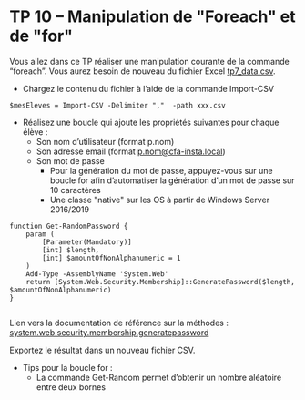# TP 10 – Manipulation de "Foreach" et de "for"

Vous allez dans ce TP réaliser une manipulation courante de la commande “foreach”. Vous aurez besoin de nouveau du fichier Excel [tp7_data.csv](/labs/1-powershell-base/resources/tp7_data.csv). 

* Chargez le contenu du fichier à l’aide de la commande Import-CSV 
```
$mesEleves = Import-CSV -Delimiter ","  -path xxx.csv 
```

* Réalisez une boucle qui ajoute les propriétés suivantes pour chaque élève : 
  * Son nom d’utilisateur (format p.nom) 
  * Son adresse email (format p.nom@cfa-insta.local) 
  * Son mot de passe 
      * Pour la génération du mot de passe, appuyez-vous sur une boucle for afin d’automatiser la génération d’un mot de passe sur 10 caractères
      * Une classe "native" sur les OS à partir de Windows Server 2016/2019
   
```
function Get-RandomPassword {
    param (
        [Parameter(Mandatory)]
        [int] $length,
        [int] $amountOfNonAlphanumeric = 1
    )
    Add-Type -AssemblyName 'System.Web'
    return [System.Web.Security.Membership]::GeneratePassword($length, $amountOfNonAlphanumeric)
}
 
```
Lien vers la documentation de référence sur la méthodes : [system.web.security.membership.generatepassword](https://learn.microsoft.com/fr-fr/dotnet/api/system.web.security.membership.generatepassword?view=netframework-4.8.1)


Exportez le résultat dans un nouveau fichier CSV. 

* Tips pour la boucle for : 
   * La commande Get-Random permet d’obtenir un nombre aléatoire entre deux bornes 
